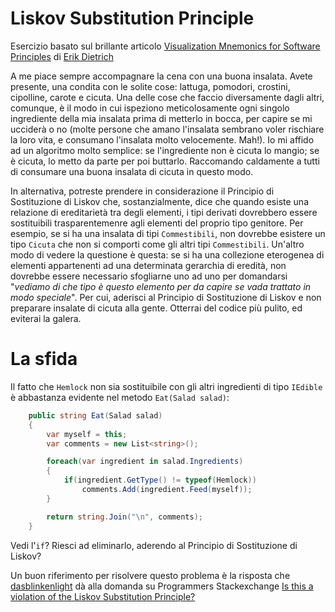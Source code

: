 Liskov Substitution Principle
============================

Esercizio basato sul brillante articolo [Visualization Mnemonics for Software Principles](http://www.daedtech.com/visualization-mnemonics-for-software-principles) di [Erik Dietrich](https://twitter.com/daedtech)

A me piace sempre accompagnare la cena con una buona insalata. Avete presente, una condita con le solite cose: lattuga, pomodori, crostini, cipolline, carote e cicuta. Una delle cose che faccio diversamente dagli altri, comunque, è il modo in cui ispeziono meticolosamente ogni singolo ingrediente della mia insalata prima di metterlo in bocca, per capire se mi ucciderà o no (molte persone che amano l'insalata sembrano voler rischiare la loro vita, e consumano l'insalata molto velocemente. Mah!). Io mi affido ad un algoritmo molto semplice: se l'ingrediente non è cicuta lo mangio; se è cicuta, lo metto da parte per poi buttarlo. Raccomando caldamente a tutti di consumare una buona insalata di cicuta in questo modo.

In alternativa, potreste prendere in considerazione il Principio di Sostituzione di Liskov che, sostanzialmente, dice che quando esiste una relazione di ereditarietà tra degli elementi, i tipi derivati dovrebbero essere sostituibili trasparentemenre agli elementi del proprio tipo genitore. Per esempio, se si ha una insalata di tipi `Commestibili`, non dovrebbe esistere un tipo `Cicuta` che non si comporti come gli altri tipi `Commestibili`. Un'altro modo di vedere la questione è questa: se si ha una collezione eterogenea di elementi appartenenti ad una determinata gerarchia di eredità, non dovrebbe essere necessario sfogliarne uno ad uno per domandarsi "*vediamo di che tipo è questo elemento per da capire se vada trattato in modo speciale*". Per cui, aderisci al Principio di Sostituzione di Liskov e non preparare insalate di cicuta alla gente. Otterrai del codice più pulito, ed eviterai la galera.


# La sfida

Il fatto che `Hemlock` non sia sostituibile con gli altri ingredienti di tipo `IEdible` è abbastanza evidente nel metodo `Eat(Salad salad)`:

```csharp
    public string Eat(Salad salad)
    {
        var myself = this;
        var comments = new List<string>();

        foreach(var ingredient in salad.Ingredients)
        {
            if(ingredient.GetType() != typeof(Hemlock))
                comments.Add(ingredient.Feed(myself));
        }

        return string.Join("\n", comments);
    }

```

Vedi l'`if`? Riesci ad eliminarlo, aderendo al Principio di Sostituzione di Liskov?

Un buon riferimento per risolvere questo problema è la risposta che [dasblinkenlight](http://programmers.stackexchange.com/users/44705/dasblinkenlight) dà alla domanda su Programmers Stackexchange [Is this a violation of the Liskov Substitution Principle?](https://programmers.stackexchange.com/questions/170138/is-this-a-violation-of-the-liskov-substitution-principle/170142#170142)
